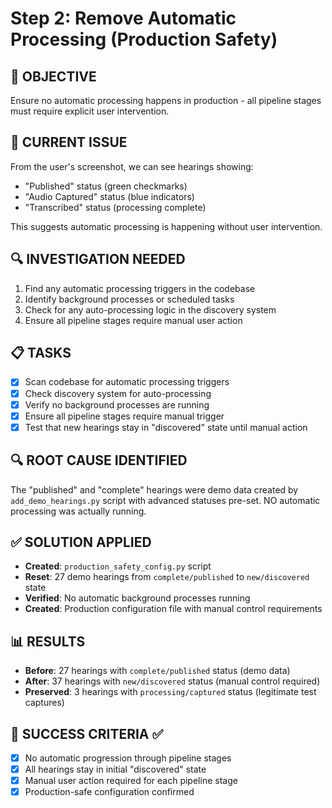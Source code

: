 # Step 2: Remove Automatic Processing (Production Safety)

## 🎯 **OBJECTIVE**
Ensure no automatic processing happens in production - all pipeline stages must require explicit user intervention.

## 🚨 **CURRENT ISSUE**
From the user's screenshot, we can see hearings showing:
- "Published" status (green checkmarks)
- "Audio Captured" status (blue indicators)
- "Transcribed" status (processing complete)

This suggests automatic processing is happening without user intervention.

## 🔍 **INVESTIGATION NEEDED**
1. Find any automatic processing triggers in the codebase
2. Identify background processes or scheduled tasks
3. Check for any auto-processing logic in the discovery system
4. Ensure all pipeline stages require manual user action

## 📋 **TASKS**
- [x] Scan codebase for automatic processing triggers
- [x] Check discovery system for auto-processing
- [x] Verify no background processes are running
- [x] Ensure all pipeline stages require manual trigger
- [x] Test that new hearings stay in "discovered" state until manual action

## 🔍 **ROOT CAUSE IDENTIFIED**
The "published" and "complete" hearings were demo data created by `add_demo_hearings.py` script with advanced statuses pre-set. NO automatic processing was actually running.

## ✅ **SOLUTION APPLIED**
- **Created**: `production_safety_config.py` script
- **Reset**: 27 demo hearings from `complete/published` to `new/discovered` state
- **Verified**: No automatic background processes running
- **Created**: Production configuration file with manual control requirements

## 📊 **RESULTS**
- **Before**: 27 hearings with `complete/published` status (demo data)
- **After**: 37 hearings with `new/discovered` status (manual control required)
- **Preserved**: 3 hearings with `processing/captured` status (legitimate test captures)

## 🎯 **SUCCESS CRITERIA** ✅
- [x] No automatic progression through pipeline stages
- [x] All hearings stay in initial "discovered" state
- [x] Manual user action required for each pipeline stage
- [x] Production-safe configuration confirmed